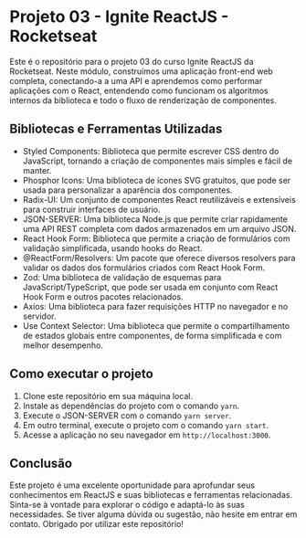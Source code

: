 <h1>Projeto 03 - Ignite ReactJS - Rocketseat</h1>
  <p>Este é o repositório para o projeto 03 do curso Ignite ReactJS da Rocketseat. Neste módulo, construímos uma aplicação front-end web completa, conectando-a a uma API e aprendemos como performar aplicações com o React, entendendo como funcionam os algoritmos internos da biblioteca e todo o fluxo de renderização de componentes.</p>
  
  <h2>Bibliotecas e Ferramentas Utilizadas</h2>
  <ul>
    <li>Styled Components: Biblioteca que permite escrever CSS dentro do JavaScript, tornando a criação de componentes mais simples e fácil de manter.</li>
    <li>Phosphor Icons: Uma biblioteca de ícones SVG gratuitos, que pode ser usada para personalizar a aparência dos componentes.</li>
    <li>Radix-UI: Um conjunto de componentes React reutilizáveis e extensíveis para construir interfaces de usuário.</li>
    <li>JSON-SERVER: Uma biblioteca Node.js que permite criar rapidamente uma API REST completa com dados armazenados em um arquivo JSON.</li>
    <li>React Hook Form: Biblioteca que permite a criação de formulários com validação simplificada, usando hooks do React.</li>
    <li>@ReactForm/Resolvers: Um pacote que oferece diversos resolvers para validar os dados dos formulários criados com React Hook Form.</li>
    <li>Zod: Uma biblioteca de validação de esquemas para JavaScript/TypeScript, que pode ser usada em conjunto com React Hook Form e outros pacotes relacionados.</li>
    <li>Axios: Uma biblioteca para fazer requisições HTTP no navegador e no servidor.</li>
    <li>Use Context Selector: Uma biblioteca que permite o compartilhamento de estados globais entre componentes, de forma simplificada e com melhor desempenho.</li>
  </ul>
  
  <h2>Como executar o projeto</h2>
  <ol>
    <li>Clone este repositório em sua máquina local.</li>
    <li>Instale as dependências do projeto com o comando <code>yarn</code>.</li>
    <li>Execute o JSON-SERVER com o comando <code>yarn server</code>.</li>
    <li>Em outro terminal, execute o projeto com o comando <code>yarn start</code>.</li>
    <li>Acesse a aplicação no seu navegador em <code>http://localhost:3000</code>.</li>
  </ol>
  
  <h2>Conclusão</h2>
  <p>Este projeto é uma excelente oportunidade para aprofundar seus conhecimentos em ReactJS e suas bibliotecas e ferramentas relacionadas. Sinta-se à vontade para explorar o código e adaptá-lo às suas necessidades. Se tiver alguma dúvida ou sugestão, não hesite em entrar em contato. Obrigado por utilizar este repositório!</p>